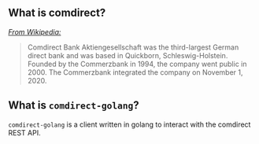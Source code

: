 ## What is comdirect?
[*From Wikipedia:*](https://en.wikipedia.org/wiki/Comdirect_Bank)
> Comdirect Bank Aktiengesellschaft was the third-largest German direct bank and was based in Quickborn, Schleswig-Holstein.
> Founded by the Commerzbank in 1994, the company went public in 2000. The Commerzbank integrated the company on November 1, 2020.

## What is `comdirect-golang`?
`comdirect-golang` is a client written in golang to interact with the comdirect REST API.